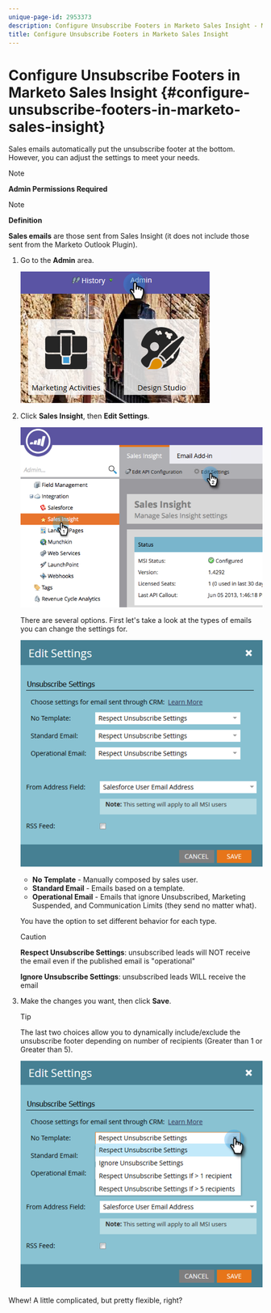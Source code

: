 ```yaml
---
unique-page-id: 2953373
description: Configure Unsubscribe Footers in Marketo Sales Insight - Marketo Docs - Product Documentation
title: Configure Unsubscribe Footers in Marketo Sales Insight
---
```


# Configure Unsubscribe Footers in Marketo Sales Insight {#configure-unsubscribe-footers-in-marketo-sales-insight}

Sales emails automatically put the unsubscribe footer at the bottom. However, you can adjust the settings to meet your needs.

>[!NOTE]
>
>**Admin Permissions Required**

>[!NOTE]
>
>**Definition**
>
>**Sales emails** are those sent from Sales Insight (it does not include those sent from the Marketo Outlook Plugin).

1. Go to the **Admin** area.

   ![](assets/one-1.png)

1. Click **Sales Insight**, then **Edit Settings**.

   ![](assets/two-1.png)

   There are several options. First let's take a look at the types of emails you can change the settings for.

   ![](assets/three-1.png)

    * **No Template** - Manually composed by sales user.
    * **Standard Email** - Emails based on a template.
    * **Operational Email** - Emails that ignore Unsubscribed, Marketing Suspended, and Communication Limits (they send no matter what).

   You have the option to set different behavior for each type.

   >[!CAUTION]
   >
   >**Respect Unsubscribe Settings**: unsubscribed leads will NOT receive the email even if the published email is "operational"
   >
   >**Ignore Unsubscribe Settings**: unsubscribed leads WILL receive the email

1. Make the changes you want, then click **Save**.

   >[!TIP]
   >
   >The last two choices allow you to dynamically include/exclude the unsubscribe footer depending on number of recipients (Greater than 1 or Greater than 5).

   ![](assets/four-1.png)

Whew! A little complicated, but pretty flexible, right?
